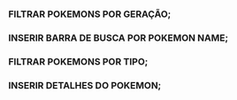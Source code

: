


### FILTRAR POKEMONS POR GERAÇÃO;
### INSERIR BARRA DE BUSCA POR POKEMON NAME;
### FILTRAR POKEMONS POR TIPO;
### INSERIR DETALHES DO POKEMON;